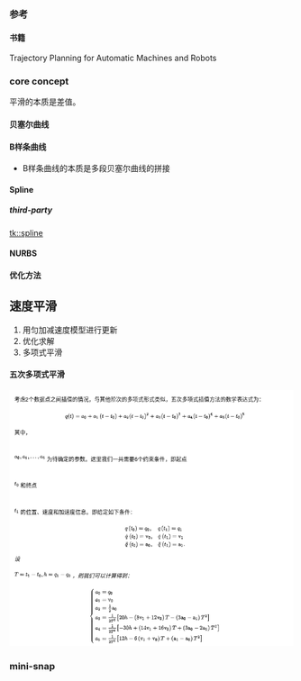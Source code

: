 ### 参考
#### 书籍
Trajectory Planning for Automatic Machines and Robots

### core concept
平滑的本质是差值。
#### 贝塞尔曲线
#### B样条曲线
- B样条曲线的本质是多段贝塞尔曲线的拼接 
#### Spline


##### third-party
[tk::spline](https://github.com/ttk592/spline)
#### NURBS

#### 优化方法

## 速度平滑
1. 用匀加减速度模型进行更新 
2. 优化求解
3. 多项式平滑
#### 五次多项式平滑
![lanelet2_arch](../../Resourse/five_order_smooth.png)
### mini-snap